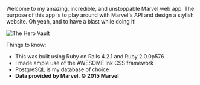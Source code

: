 Welcome to my amazing, incredible, and unstoppable Marvel web app. The purpose of this app is to play around with Marvel's API and design a stylish website. Oh yeah, and to have a blast while doing it!

![The Hero Vault](http://i.imgur.com/z4INhMs.png "The Hero Vault")

Things to know:
  - This was built using Ruby on Rails 4.2.1 and Ruby 2.0.0p576
  - I made ample use of the AWESOME Ink CSS framework
  - PostgreSQL is my database of choice
  - **Data provided by Marvel. © 2015 Marvel**
